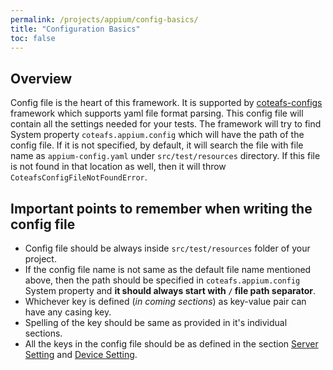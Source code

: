 ```yaml
---
permalink: /projects/appium/config-basics/
title: "Configuration Basics"
toc: false
---
```


## Overview

Config file is the heart of this framework. It is supported by [coteafs-configs][config] framework which supports yaml file format parsing. This config file will contain all the settings needed for your tests. The framework will try to find System property `coteafs.appium.config` which will have the path of the config file. If it is not specified, by default, it will search the file with file name as `appium-config.yaml` under `src/test/resources` directory. If this file is not found in that location as well, then it will throw `CoteafsConfigFileNotFoundError`.

## Important points to remember when writing the config file

* Config file should be always inside `src/test/resources` folder of your project.
* If the config file name is not same as the default file name mentioned above, then the path should be specified in `coteafs.appium.config` System property and **it should always start with `/` file path separator**.
* Whichever key is defined (_in coming sections_) as key-value pair can have any casing key.
* Spelling of the key should be same as provided in it's individual sections.
* All the keys in the config file should be as defined in the section [Server Setting][server] and [Device Setting][device].

[config]: https://github.com/WasiqB/coteafs-config
[server]: /projects/appium/server-setting/
[device]: /projects/appium/device-setting/

